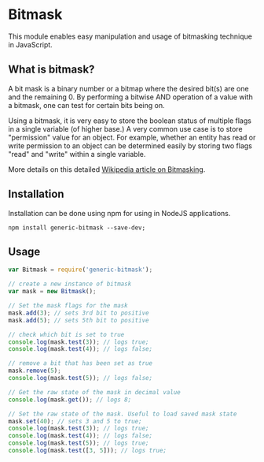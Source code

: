 # Bitmask

This module enables easy manipulation and usage of bitmasking technique in JavaScript.

## What is bitmask?

A bit mask is a binary number or a bitmap where the desired bit(s) are one and the remaining 0. By performing a bitwise 
AND operation of a value with a bitmask, one can test for certain bits being on.

Using a bitmask, it is very easy to store the boolean status of multiple flags in a single variable (of higher base.) A
very common use case is to store "permission" value for an object. For example, whether an entity has read or write
permission to an object can be determined easily by storing two flags "read" and "write" within a single variable.

More details on this detailed [Wikipedia article on Bitmasking](https://en.wikipedia.org/wiki/Mask_(computing)).

## Installation

Installation can be done using npm for using in NodeJS applications.

```terminal
npm install generic-bitmask --save-dev;
```

## Usage

```javascript
var Bitmask = require('generic-bitmask');

// create a new instance of bitmask
var mask = new Bitmask();

// Set the mask flags for the mask
mask.add(3); // sets 3rd bit to positive
mask.add(5); // sets 5th bit to positive

// check which bit is set to true
console.log(mask.test(3)); // logs true;
console.log(mask.test(4)); // logs false;

// remove a bit that has been set as true
mask.remove(5);
console.log(mask.test(5)); // logs false;

// Get the raw state of the mask in decimal value
console.log(mask.get()); // logs 8;

// Set the raw state of the mask. Useful to load saved mask state
mask.set(40); // sets 3 and 5 to true;
console.log(mask.test(3)); // logs true;
console.log(mask.test(4)); // logs false;
console.log(mask.test(5)); // logs true;
console.log(mask.test([3, 5])); // logs true;
```